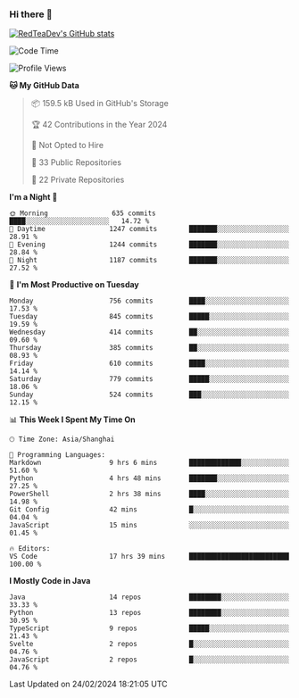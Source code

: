 ### Hi there 👋

<!--
**RedTeaDev/RedTeaDev** is a ✨ _special_ ✨ repository because its `README.md` (this file) appears on your GitHub profile.

Here are some ideas to get you started:

- 🔭 I’m currently working on ...
- 🌱 I’m currently learning ...
- 👯 I’m looking to collaborate on ...
- 🤔 I’m looking for help with ...
- 💬 Ask me about ...
- 📫 How to reach me: ...
- 😄 Pronouns: ...
- ⚡ Fun fact: ...
-->

<!--
[![wakatime](https://wakatime.com/badge/user/6b101ed0-04c0-4490-9283-eb61f2efff96.svg)](https://wakatime.com/@6b101ed0-04c0-4490-9283-eb61f2efff96)
!-->

[![RedTeaDev's GitHub stats](https://github-readme-stats.vercel.app/api?username=RedTeaDev)](https://github.com/anuraghazra/github-readme-stats)
<!--
[![willianrod's wakatime stats](https://github-readme-stats.vercel.app/api/wakatime?username=RedTeaDev)](https://github.com/anuraghazra/github-readme-stats)
!-->
<!--START_SECTION:waka-->
![Code Time](http://img.shields.io/badge/Code%20Time-2%2C055%20hrs%2015%20mins-blue)

![Profile Views](http://img.shields.io/badge/Profile%20Views-3-blue)

**🐱 My GitHub Data** 

> 📦 159.5 kB Used in GitHub's Storage 
 > 
> 🏆 42 Contributions in the Year 2024
 > 
> 🚫 Not Opted to Hire
 > 
> 📜 33 Public Repositories 
 > 
> 🔑 22 Private Repositories 
 > 
**I'm a Night 🦉** 

```text
🌞 Morning                635 commits         ████░░░░░░░░░░░░░░░░░░░░░   14.72 % 
🌆 Daytime                1247 commits        ███████░░░░░░░░░░░░░░░░░░   28.91 % 
🌃 Evening                1244 commits        ███████░░░░░░░░░░░░░░░░░░   28.84 % 
🌙 Night                  1187 commits        ███████░░░░░░░░░░░░░░░░░░   27.52 % 
```
📅 **I'm Most Productive on Tuesday** 

```text
Monday                   756 commits         ████░░░░░░░░░░░░░░░░░░░░░   17.53 % 
Tuesday                  845 commits         █████░░░░░░░░░░░░░░░░░░░░   19.59 % 
Wednesday                414 commits         ██░░░░░░░░░░░░░░░░░░░░░░░   09.60 % 
Thursday                 385 commits         ██░░░░░░░░░░░░░░░░░░░░░░░   08.93 % 
Friday                   610 commits         ████░░░░░░░░░░░░░░░░░░░░░   14.14 % 
Saturday                 779 commits         █████░░░░░░░░░░░░░░░░░░░░   18.06 % 
Sunday                   524 commits         ███░░░░░░░░░░░░░░░░░░░░░░   12.15 % 
```


📊 **This Week I Spent My Time On** 

```text
🕑︎ Time Zone: Asia/Shanghai

💬 Programming Languages: 
Markdown                 9 hrs 6 mins        █████████████░░░░░░░░░░░░   51.60 % 
Python                   4 hrs 48 mins       ███████░░░░░░░░░░░░░░░░░░   27.25 % 
PowerShell               2 hrs 38 mins       ████░░░░░░░░░░░░░░░░░░░░░   14.98 % 
Git Config               42 mins             █░░░░░░░░░░░░░░░░░░░░░░░░   04.04 % 
JavaScript               15 mins             ░░░░░░░░░░░░░░░░░░░░░░░░░   01.45 % 

🔥 Editors: 
VS Code                  17 hrs 39 mins      █████████████████████████   100.00 % 
```

**I Mostly Code in Java** 

```text
Java                     14 repos            ████████░░░░░░░░░░░░░░░░░   33.33 % 
Python                   13 repos            ████████░░░░░░░░░░░░░░░░░   30.95 % 
TypeScript               9 repos             █████░░░░░░░░░░░░░░░░░░░░   21.43 % 
Svelte                   2 repos             █░░░░░░░░░░░░░░░░░░░░░░░░   04.76 % 
JavaScript               2 repos             █░░░░░░░░░░░░░░░░░░░░░░░░   04.76 % 
```




 Last Updated on 24/02/2024 18:21:05 UTC
<!--END_SECTION:waka-->


